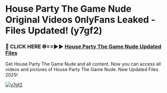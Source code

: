 # House Party The Game Nude Original Videos 0nlyFans Leaked - Files Updated! (y7gf2)

<h3>🔴 CLICK HERE 🌐==►► <a href="https://tinyurl.com/yc6ubb5a" rel="nofollow">House Party The Game Nude Updated Files</a></h3>

Get House Party The Game Nude and all content. Now you can access all videos and pictures of House Party The Game Nude. New Updated Files 2025!

[![y7gf2](https://i.imgur.com/7eu0CRL.gif)](https://tinyurl.com/yc6ubb5a)
